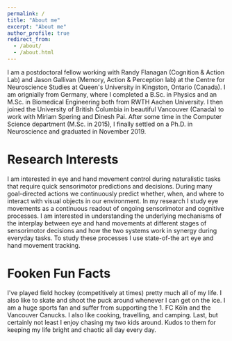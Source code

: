 ```yaml
---
permalink: /
title: "About me"
excerpt: "About me"
author_profile: true
redirect_from: 
  - /about/
  - /about.html
---
```


I am a postdoctoral fellow working with Randy Flanagan (Cognition & Action Lab) and Jason Gallivan (Memory, Action & Perception lab) at the Centre for Neuroscience Studies at Queen's University in Kingston, Ontario (Canada). I am orignially from Germany, where I completed a B.Sc. in Physics and an M.Sc. in Biomedical Engineering both from RWTH Aachen University. I then joined the University of British Columbia in beautiful Vancouver (Canada) to work with Miriam Spering and Dinesh Pai. After some time in the Computer Science department (M.Sc. in 2015), I finally settled on a Ph.D. in Neuroscience and graduated in November 2019. 

Research Interests
======
I am interested in eye and hand movement control during naturalistic tasks that require quick sensorimotor predictions and decisions. During many goal-directed actions we continuously predict whether, when, and where to interact with visual objects in our environment. In my research I study eye movements as a continuous readout of ongoing sensorimotor and cognitive processes. I am interested in understanding the underlying mechanisms of the interplay between eye and hand movements at different stages of sensorimotor decisions and how the two systems work in synergy during everyday tasks. To study these processes I use state-of-the art eye and hand movement tracking. 

Fooken Fun Facts
======
I've played field hockey (competitively at times) pretty much all of my life. I also like to skate and shoot the puck around whenever I can get on the ice. I am a huge sports fan and suffer from supporting the 1. FC Köln and the Vancouver Canucks. I also like cooking, travelling, and camping. Last, but certainly not least I enjoy chasing my two kids around. Kudos to them for keeping my life bright and chaotic all day every day. 